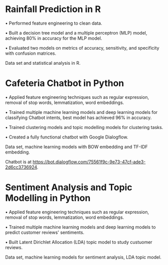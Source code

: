 # Rainfall Prediction in R
•	Performed feature engineering to clean data.

•	Built a decision tree model and a multiple perceptron (MLP) model, achieving 80% in accuracy for the MLP model.

•	Evaluated two models on metrics of accuracy, sensitivity, and specificity with confusion matrices. 

Data set and statistical analysis in R. 

# Cafeteria Chatbot in Python
•	Applied feature engineering techniques such as regular expression, removal of stop words, lemmatization, word embeddings.

•	Trained multiple machine learning models and deep learning models for classifying Chatbot intents, best model has achieved 96% in accuracy.

•	Trained clustering models and topic modelling models for clustering tasks.

•	Created a fully functional chatbot with Google Dialogflow.

Data set, machine learning models with BOW embedding and TF-IDF embedding.

Chatbot is at https://bot.dialogflow.com/75561f9c-9e73-47cf-ade3-2d6cc3736924.

# Sentiment Analysis and Topic Modelling in Python
•	Applied feature engineering techniques such as regular expression, removal of stop words, lemmatization, word embeddings.

•	Trained multiple machine learning models and deep learning models to predict customer reviews' sentiments.

•	Built Latent Dirichlet Allocation (LDA) topic model to study custuomer reviews.

Data set, machine learning models for sentiment analysis, LDA topic model.

